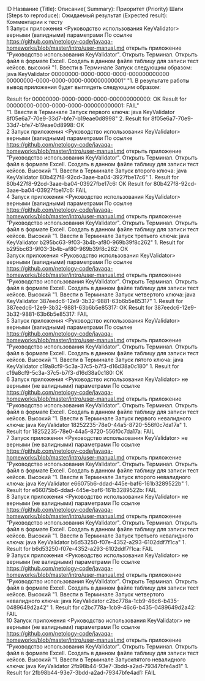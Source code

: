 																									
ID	Название (Title):	Описание( Summary):	Приоритет (Priority)	Шаги (Steps to reproduce):	Ожидаемый результат (Expected result):	Комментарии к тесту																			
1	Запуск приложения <Руководство использования KeyValidator> верными (валидными) параметрами  	По ссылке https://github.com/netology-code/javaqa-homeworks/blob/master/intro/user-manual.md открыть приложение "Руководство использования KeyValidator". Открыть Терминал. Открыть файл в формате Excell. Создать в данном файле таблицу для записи тест кейсов.	высокий	"1. Ввести в Терминале Запуск следующим образом:
java KeyValidator 00000000-0000-0000-0000-000000000000 00000000-0000-0000-0000-000000000001"	"1. В результате работы вывод приложения будет выглядеть следующим образом:

Result for 00000000-0000-0000-0000-000000000000: OK
Result for 00000000-0000-0000-0000-000000000001: FAIL"																				
				"1. Ввести в Терминале Запуск первого ключа:
java KeyValidator 8f05e6a7-70e9-33d7-bfe7-b19eae0d8998"	2. Result for 8f05e6a7-70e9-33d7-bfe7-b19eae0d8998: OK																				
2	Запуск приложения <Руководство использования KeyValidator> верными (валидными) параметрами  	По ссылке https://github.com/netology-code/javaqa-homeworks/blob/master/intro/user-manual.md открыть приложение "Руководство использования KeyValidator". Открыть Терминал. Открыть файл в формате Excell. Создать в данном файле таблицу для записи тест кейсов.	Высокий	"1. Ввести в Терминале Запуск второго ключа:
java KeyValidator 80b427f8-92cd-3aae-ba04-3927fbe17c6"	1. Result for 80b427f8-92cd-3aae-ba04-03927fbe17c6: ОК	Result for 80b427f8-92cd-3aae-ba04-03927fbe17c6: FAIL																			
4	Запуск приложения <Руководство использования KeyValidator> верными (валидными) параметрами  	По ссылке https://github.com/netology-code/javaqa-homeworks/blob/master/intro/user-manual.md открыть приложение "Руководство использования KeyValidator". Открыть Терминал. Открыть файл в формате Excell. Создать в данном файле таблицу для записи тест кейсов.	Высокий	"1. Ввести в Терминале Запуск третьего ключа:
java KeyValidator  b295bc63-9f03-3b4b-af80-969b39f8c262"	1. Result for  b295bc63-9f03-3b4b-af80-969b39f8c262: ОК																				
	Запуск приложения <Руководство использования KeyValidator> верными (валидными) параметрами  	По ссылке https://github.com/netology-code/javaqa-homeworks/blob/master/intro/user-manual.md открыть приложение "Руководство использования KeyValidator". Открыть Терминал. Открыть файл в формате Excell. Создать в данном файле таблицу для записи тест кейсов.	Высокий	"1. Ввести в Терминале Запуск четвертого ключа:
java KeyValidator 387eedc6-12e9-3b32-9881-63b6b5e85317"	1. Result for 387eedc6-12e9-3b32-9881-63b6b5e85317: ОК	Result for 387eedc6-12e9-3b32-9881-63b6b5e85317: FAIL																			
5	Запуск приложения <Руководство использования KeyValidator> верными (валидными) параметрами  	По ссылке https://github.com/netology-code/javaqa-homeworks/blob/master/intro/user-manual.md открыть приложение "Руководство использования KeyValidator". Открыть Терминал. Открыть файл в формате Excell. Создать в данном файле таблицу для записи тест кейсов.	Высокий	"1. Ввести в Терминале Запуск пятого ключа:
java KeyValidator c19a8cf9-5c3a-37c5-b7f3-d16d38a0c180"	1. Result for c19a8cf9-5c3a-37c5-b7f3-d16d38a0c180: ОК																				
6	Запуск приложения <Руководство использования KeyValidator> не верными (не валидными) параметрами  	По ссылке https://github.com/netology-code/javaqa-homeworks/blob/master/intro/user-manual.md открыть приложение "Руководство использования KeyValidator". Открыть Терминал. Открыть файл в формате Excell. Создать в данном файле таблицу для записи тест кейсов.	Высокий	"1. Ввести в Терминале Запуск первого невалидного ключа:
java KeyValidator 18252235-78e0-44a5-8720-556f0c7da17a"	1. Result for 18252235-78e0-44a5-8720-556f0c7da17a: FAIL																				
7	Запуск приложения <Руководство использования KeyValidator> не верными (не валидными) параметрами  	По ссылке https://github.com/netology-code/javaqa-homeworks/blob/master/intro/user-manual.md открыть приложение "Руководство использования KeyValidator". Открыть Терминал. Открыть файл в формате Excell. Создать в данном файле таблицу для записи тест кейсов.	Высокий	"1. Ввести в Терминале Запуск второго невалидного ключа:
java KeyValidator e66075b6-ddad-445e-baf6-161b3289522b"	1. Result for e66075b6-ddad-445e-baf6-161b3289522b: FAIL																				
8	Запуск приложения <Руководство использования KeyValidator> не верными (не валидными) параметрами  	По ссылке https://github.com/netology-code/javaqa-homeworks/blob/master/intro/user-manual.md открыть приложение "Руководство использования KeyValidator". Открыть Терминал. Открыть файл в формате Excell. Создать в данном файле таблицу для записи тест кейсов.	Высокий	"1. Ввести в Терминале Запуск третьего невалидного ключа:
java KeyValidator b6d53250-f07e-4352-a293-6102ddf7f1ca"	1. Result for b6d53250-f07e-4352-a293-6102ddf7f1ca: FAIL																				
9	Запуск приложения <Руководство использования KeyValidator> не верными (не валидными) параметрами  	По ссылке https://github.com/netology-code/javaqa-homeworks/blob/master/intro/user-manual.md открыть приложение "Руководство использования KeyValidator". Открыть Терминал. Открыть файл в формате Excell. Создать в данном файле таблицу для записи тест кейсов.	Высокий	"1. Ввести в Терминале Запуск четвертого невалидного ключа:
java KeyValidator c2bc778a-1cb9-46c6-b435-0489649d2a42"	1. Result for c2bc778a-1cb9-46c6-b435-0489649d2a42: FAIL																				
10	Запуск приложения <Руководство использования KeyValidator> не верными (не валидными) параметрами  	По ссылке https://github.com/netology-code/javaqa-homeworks/blob/master/intro/user-manual.md открыть приложение "Руководство использования KeyValidator". Открыть Терминал. Открыть файл в формате Excell. Создать в данном файле таблицу для записи тест кейсов.	Высокий	"1. Ввести в Терминале Запускпятого невалидного ключа:
java KeyValidator 2fb98b44-93e7-3bdd-a2ad-79347bfe4ad1"	1. Result for 2fb98b44-93e7-3bdd-a2ad-79347bfe4ad1: FAIL																				
																									
																									
																									
																									
																									
																									
																									
																									
																									
																									
																									
																									
																									
																									
																									
																									
																									
																									
																									
																									
																									
																									
																									
																									
																									
																									
																									
																									
																									
																									
																									
																									
																									
																									
																									
																									
																									
																									
																									
																									
																									
																									
																									
																									
																									
																									
																									
																									
																									
																									
																									
																									
																									
																									
																									
																									
																									
																									
																									
																									
																									
																									
																									
																									
																									
																									
																									
																									
																									
																									
																									
																									
																									
																									
																									
																									
																									
																									
																									
																									
																									
																									
																									
																									
																									
																									
																									
																									
																									
																									
																									
																									
																									
																									
																									
																									
																									
																									
																									
																									
																									
																									
																									
																									
																									
																									
																									
																									
																									
																									
																									
																									
																									
																									
																									
																									
																									
																									
																									
																									
																									
																									
																									
																									
																									
																									
																									
																									
																									
																									
																									
																									
																									
																									
																									
																									
																									
																									
																									
																									
																									
																									
																									
																									
																									
																									
																									
																									
																									
																									
																									
																									
																									
																									
																									
																									
																									
																									
																									
																									
																									
																									
																									
																									
																									
																									
																									
																									
																									
																									
																									
																									
																									
																									
																									
																									
																									
																									
																									
																									
																									
																									
																									
																									
																									
																									
																									
																									
																									
																									
																									
																									
																									
																									
																									
																									
																									
																									
																									
																									
																									
																									
																									
																									
																									
																									
																									
																									
																									
																									
																									
																									
																									
																									
																									
																									
																									
																									
																									
																									
																									
																									
																									
																									
																									
																									
																									
																									
																									
																									
																									
																									
																									
																									
																									
																									
																									
																									
																									
																									
																									
																									
																									
																									
																									
																									
																									
																									
																									
																									
																									
																									
																									
																									
																									
																									
																									
																									
																									
																									
																									
																									
																									
																									
																									
																									
																									
																									
																									
																									
																									
																									
																									
																									
																									
																									
																									
																									
																									
																									
																									
																									
																									
																									
																									
																									
																									
																									
																									
																									
																									
																									
																									
																									
																									
																									
																									
																									
																									
																									
																									
																									
																									
																									
																									
																									
																									
																									
																									
																									
																									
																									
																									
																									
																									
																									
																									
																									
																									
																									
																									
																									
																									
																									
																									
																									
																									
																									
																									
																									
																									
																									
																									
																									
																									
																									
																									
																									
																									
																									
																									
																									
																									
																									
																									
																									
																									
																									
																									
																									
																									
																									
																									
																									
																									
																									
																									
																									
																									
																									
																									
																									
																									
																									
																									
																									
																									
																									
																									
																									
																									
																									
																									
																									
																									
																									
																									
																									
																									
																									
																									
																									
																									
																									
																									
																									
																									
																									
																									
																									
																									
																									
																									
																									
																									
																									
																									
																									
																									
																									
																									
																									
																									
																									
																									
																									
																									
																									
																									
																									
																									
																									
																									
																									
																									
																									
																									
																									
																									
																									
																									
																									
																									
																									
																									
																									
																									
																									
																									
																									
																									
																									
																									
																									
																									
																									
																									
																									
																									
																									
																									
																									
																									
																									
																									
																									
																									
																									
																									
																									
																									
																									
																									
																									
																									
																									
																									
																									
																									
																									
																									
																									
																									
																									
																									
																									
																									
																									
																									
																									
																									
																									
																									
																									
																									
																									
																									
																									
																									
																									
																									
																									
																									
																									
																									
																									
																									
																									
																									
																									
																									
																									
																									
																									
																									
																									
																									
																									
																									
																									
																									
																									
																									
																									
																									
																									
																									
																									
																									
																									
																									
																									
																									
																									
																									
																									
																									
																									
																									
																									
																									
																									
																									
																									
																									
																									
																									
																									
																									
																									
																									
																									
																									
																									
																									
																									
																									
																									
																									
																									
																									
																									
																									
																									
																									
																									
																									
																									
																									
																									
																									
																									
																									
																									
																									
																									
																									
																									
																									
																									
																									
																									
																									
																									
																									
																									
																									
																									
																									
																									
																									
																									
																									
																									
																									
																									
																									
																									
																									
																									
																									
																									
																									
																									
																									
																									
																									
																									
																									
																									
																									
																									
																									
																									
																									
																									
																									
																									
																									
																									
																									
																									
																									
																									
																									
																									
																									
																									
																									
																									
																									
																									
																									
																									
																									
																									
																									
																									
																									
																									
																									
																									
																									
																									
																									
																									
																									
																									
																									
																									
																									
																									
																									
																									
																									
																									
																									
																									
																									
																									
																									
																									
																									
																									
																									
																									
																									
																									
																									
																									
																									
																									
																									
																									
																									
																									
																									
																									
																									
																									
																									
																									
																									
																									
																									
																									
																									
																									
																									
																									
																									
																									
																									
																									
																									
																									
																									
																									
																									
																									
																									
																									
																									
																									
																									
																									
																									
																									
																									
																									
																									
																									
																									
																									
																									
																									
																									
																									
																									
																									
																									
																									
																									
																									
																									
																									
																									
																									
																									
																									
																									
																									
																									
																									
																									
																									
																									
																									
																									
																									
																									
																									
																									
																									
																									
																									
																									
																									
																									
																									
																									
																									
																									
																									
																									
																									
																									
																									
																									
																									
																									
																									
																									
																									
																									
																									
																									
																									
																									
																									
																									
																									
																									
																									
																									
																									
																									
																									
																									
																									
																									
																									
																									
																									
																									
																									
																									
																									
																									
																									
																									
																									
																									
																									
																									
																									
																									
																									
																									
																									
																									
																									
																									
																									
																									
																									
																									
																									
																									
																									
																									
																									
																									
																									
																									
																									
																									
																									
																									
																									
																									
																									
																									
																									
																									
																									
																									
																									
																									
																									
																									
																									
																									
																									
																									
																									
																									
																									
																									
																									
																									
																									
																									
																									
																									
																									
																									
																									
																									
																									
																									
																									
																									
																									
																									
																									
																									
																									
																									
																									
																									
																									
																									
																									
																									
																									
																									
																									
																									
																									
																									
																									
																									
																									
																									
																									
																									
																									
																									
																									
																									
																									
																									
																									
																									
																									
																									
																									
																									
																									
																									
																									
																									
																									
																									
																									
																									
																									
																									
																									
																									
																									
																									
																									
																									
																									
																									
																									
																									
																									
																									
																									
																									
																									
																									
																									
																									
																									
																									
																									
																									
																									
																									
																									
																									
																									
																									
																									
																									
																									
																									
																									
																									
																									
																									
																									
																									
																									
																									
																									
																									
																									
																									
																									
																									
																									
																									
																									
																									
																									
																									
																									
																									
																									
																									
																									
																									
																									
																									
																									
																									
																									
																									
																									
																									
																									
																									
																									
																									
																									
																									
																									
																									
																									
																									
																									
																									
																									
																									
																									
																									
																									
																									
																									
																									
																									
																									
																									
																									